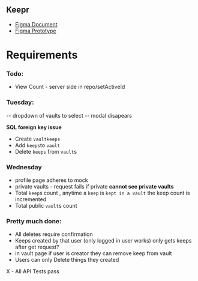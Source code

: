 ## Keepr

- [Figma Document](https://www.figma.com/file/Uui3335TxIEXWzgp4xrX9r/Keepr?node-id=0%3A1)
- [Figma Prototype](https://www.figma.com/proto/Uui3335TxIEXWzgp4xrX9r/Keepr?node-id=1%3A53&scaling=min-zoom)

# Requirements

### Todo:

- View Count - server side in repo/setActiveId

### Tuesday:

-- dropdown of vaults to select
-- modal disapears

**SQL foreign key issue**

- Create `vaultkeeps`
- Add `keeps`to `vault`
- Delete `keeps` from `vault`s

### Wednesday

- profile page adheres to mock
- private vaults - request fails if private **cannot see private vaults**
- Total `keep`s count , anytime a `keep` is `kept in a vault` the keep count is incremented
- Total public `vault`s count

### Pretty much done:

- All deletes require confirmation
- Keeps created by that user (only logged in user works) only gets keeps after get request?
- in vault page if user is creator they can remove keep from vault
- Users can only Delete things they created

X - All API Tests pass
